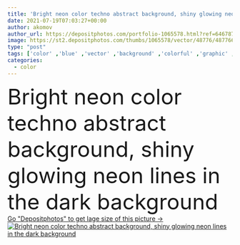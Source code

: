 ```yaml
---
title: 'Bright neon color techno abstract background, shiny glowing neon lines in the dark background'
date: 2021-07-19T07:03:27+00:00
author: akomov
author_url: https://depositphotos.com/portfolio-1065578.html?ref=64678756
image: https://st2.depositphotos.com/thumbs/1065578/vector/48776/487766280/api_thumb_450.jpg?forcejpeg=true
type: "post"
tags: ['color' ,'blue' ,'vector' ,'background' ,'colorful' ,'graphic' ,'illustration' ,'design' ,'shiny' ,'transparent' ,'decoration' ,'decorative' ,'bright' ,'art' ,'abstract' ,'sparkle' ,'energy' ,'light' ,'pattern' ,'black' ,'power' ,'dark' ,'line' ,'style' ,'card' ,'retro' ,'square' ,'banner' ,'splash' ,'concept' ,'effect' ,'futuristic' ,'night' ,'stylish' ,'digital' ,'glow' ,'glowing' ,'cover' ,'wallpaper' ,'web' ,'lens' ,'template' ,'flare' ,'blurred' ,'disco' ,'glossy' ,'techno' ,'laser' ,'neon' ,'rave' ]
categories: 
  - color
---
```

<div aling="center">
            <font size="60"> Bright neon color techno abstract background, shiny glowing neon lines in the dark background</font>   
</div>
<div>
    <a href='https://st2.depositphotos.com/thumbs/1065578/vector/48776/487766280/api_thumb_450.jpg?forcejpeg=true?ref=64678756' target=_blank > Go "Depositphotos" to get lage size of this picture ->
        <img href='https://st2.depositphotos.com/thumbs/1065578/vector/48776/487766280/api_thumb_450.jpg?forcejpeg=true?ref=64678756' src='https://st2.depositphotos.com/1065578/48776/v/950/depositphotos_487766280-stock-illustration-bright-neon-color-techno-abstract.jpg?forcejpeg=true' alt='Bright neon color techno abstract background, shiny glowing neon lines in the dark background' >
    </a>
</div>
